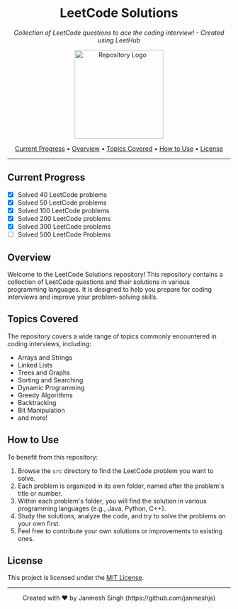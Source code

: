 <h1 align="center">LeetCode Solutions</h1>

<p align="center">
  <em>Collection of LeetCode questions to ace the coding interview! - Created using LeetHub</em>
</p>

<p align="center">
  <img src="https://link-to-your-repo-logo.png" alt="Repository Logo" width="200" height="200">
</p>

<p align="center">
  <a href="#current-progress">Current Progress</a> •
  <a href="#overview">Overview</a> •
  <a href="#topics-covered">Topics Covered</a> •
  <a href="#how-to-use">How to Use</a> •
  <a href="#license">License</a>
</p>

---

## Current Progress

- [x] Solved 40 LeetCode problems
- [x] Solved 50 LeetCode problems
- [x] Solved 100 LeetCode problems
- [x] Solved 200 LeetCode problems
- [x] Solved 300 LeetCode problems
- [ ] Solved 500 LeetCode Problems

## Overview

Welcome to the LeetCode Solutions repository! This repository contains a collection of LeetCode questions and their solutions in various programming languages. It is designed to help you prepare for coding interviews and improve your problem-solving skills.

## Topics Covered

The repository covers a wide range of topics commonly encountered in coding interviews, including:

- Arrays and Strings
- Linked Lists
- Trees and Graphs
- Sorting and Searching
- Dynamic Programming
- Greedy Algorithms
- Backtracking
- Bit Manipulation
- and more!

## How to Use

To benefit from this repository:

1. Browse the `src` directory to find the LeetCode problem you want to solve.
2. Each problem is organized in its own folder, named after the problem's title or number.
3. Within each problem's folder, you will find the solution in various programming languages (e.g., Java, Python, C++).
4. Study the solutions, analyze the code, and try to solve the problems on your own first.
5. Feel free to contribute your own solutions or improvements to existing ones.


## License

This project is licensed under the [MIT License](LICENSE).

---

<p align="center">
  Created with ❤️ by Janmesh Singh (https://github.com/janmeshjs)
</p>

